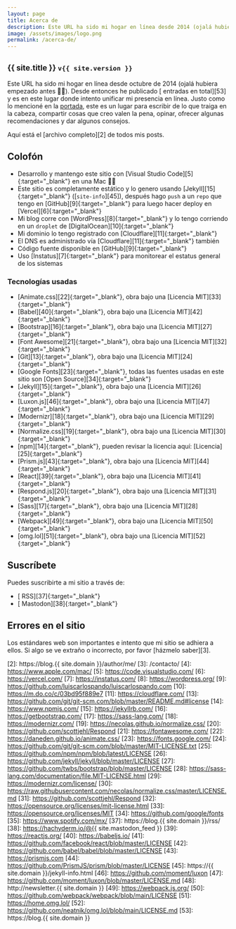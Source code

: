 ```yaml
---
layout: page
title: Acerca de
description: Este URL ha sido mi hogar en línea desde 2014 (ojalá hubiera empezado antes 🤦‍♂️). Desde entonces he publicado (abre este link para ver el número) entradas en total y es en este lugar donde intento unificar mi presencia en línea.
image: /assets/images/logo.png
permalink: /acerca-de/
---
```


<h2 class="subtitulo text-center"><small class="text-muted">{{ site.title }} <code>v{{ site.version }}</code></small></h2>

Este URL ha sido mi hogar en línea desde octubre de 2014 (ojalá hubiera empezado antes 🤦‍♂️). Desde entonces he publicado [<span id="contador-posts"></span> entradas en total][53] y es en este lugar donde intento unificar mi presencia en línea. Justo como lo mencioné en la [portada][1], este es un lugar para escribir de lo que traiga en la cabeza, compartir cosas que creo valen la pena, opinar, ofrecer algunas recomendaciones y dar algunos consejos. 

Aquí está el [archivo completo][2] de todos mis posts.

## Colofón

- Desarrollo y mantengo este sitio con [Visual Studio Code][5]{:target="_blank"} en una Mac 👨‍💻
- Este sitio es completamente estático y lo genero usando [Jekyll][15]{:target="_blank"} ([<code>site-info</code>][45]), después hago <code>push</code> a un <code>repo</code> que tengo en [GitHub][9]{:target="_blank"} para luego hacer deploy en [Vercel][6]{:target="_blank"}
- Mi blog corre con [WordPress][8]{:target="_blank"} y lo tengo corriendo en un <code>droplet</code> de [DigitalOcean][10]{:target="_blank"}
- Mi dominio lo tengo registrado con [Cloudflare][11]{:target="_blank"}
- El DNS es administrado vía [Cloudflare][11]{:target="_blank"} también
- Código fuente disponible en [GitHub][9]{:target="_blank"}
- Uso [Instatus][7]{:target="_blank"} para monitorear el estatus general de los sistemas

### Tecnologías usadas

- [Animate.css][22]{:target="_blank"}, obra bajo una [Licencia MIT][33]{:target="_blank"}
- [Babel][40]{:target="_blank"}, obra bajo una [Licencia MIT][42]{:target="_blank"}
- [Bootstrap][16]{:target="_blank"}, obra bajo una [Licencia MIT][27]{:target="_blank"}
- [Font Awesome][21]{:target="_blank"}, obra bajo una [Licencia MIT][32]{:target="_blank"}
- [Git][13]{:target="_blank"}, obra bajo una [Licencia MIT][24]{:target="_blank"}
- [Google Fonts][23]{:target="_blank"}, todas las fuentes usadas en este sitio son [Open Source][34]{:target="_blank"}
- [Jekyll][15]{:target="_blank"}, obra bajo una [Licencia MIT][26]{:target="_blank"}
- [Luxon.js][46]{:target="_blank"}, obra bajo una [Licencia MIT][47]{:target="_blank"}
- [Modernizr][18]{:target="_blank"}, obra bajo una [Licencia MIT][29]{:target="_blank"}
- [Normalize.css][19]{:target="_blank"}, obra bajo una [Licencia MIT][30]{:target="_blank"}
- [npm][14]{:target="_blank"}, pueden revisar la licencia aquí: [Licencia][25]{:target="_blank"}
- [Prism.js][43]{:target="_blank"}, obra bajo una [Licencia MIT][44]{:target="_blank"}
- [React][39]{:target="_blank"}, obra bajo una [Licencia MIT][41]{:target="_blank"}
- [Respond.js][20]{:target="_blank"}, obra bajo una [Licencia MIT][31]{:target="_blank"}
- [Sass][17]{:target="_blank"}, obra bajo una [Licencia MIT][28]{:target="_blank"}
- [Webpack][49]{:target="_blank"}, obra bajo una [Licencia MIT][50]{:target="_blank"}
- [omg.lol][51]{:target="_blank"}, obra bajo una [Licencia MIT][52]{:target="_blank"}

## Suscríbete

Puedes suscribirte a mi sitio a través de:
- [<i class="fas fa-rss"></i> RSS][37]{:target="_blank"}
- [<i class="fa-brands fa-mastodon"></i> Mastodon][38]{:target="_blank"}

## Errores en el sitio

Los estándares web son importantes e intento que mi sitio se adhiera a ellos. Si algo se ve extraño o incorrecto, por favor [házmelo saber][3].

[1]: /
[2]: https://blog.{{ site.domain }}/author/me/
[3]: /contacto/
[4]: https://www.apple.com/mac/
[5]: https://code.visualstudio.com/
[6]: https://vercel.com/
[7]: https://instatus.com/
[8]: https://wordpress.org/
[9]: https://github.com/luiscarlospando/luiscarlospando.com
[10]: https://m.do.co/c/03bd95f889e7
[11]: https://cloudflare.com/
[13]: https://github.com/git/git-scm.com/blob/master/README.md#license
[14]: https://www.npmjs.com/
[15]: https://jekyllrb.com/
[16]: https://getbootstrap.com/
[17]: https://sass-lang.com/
[18]: https://modernizr.com/
[19]: https://necolas.github.io/normalize.css/
[20]: https://github.com/scottjehl/Respond
[21]: https://fontawesome.com/
[22]: https://daneden.github.io/animate.css/
[23]: https://fonts.google.com/
[24]: https://github.com/git/git-scm.com/blob/master/MIT-LICENSE.txt
[25]: https://github.com/npm/npm/blob/latest/LICENSE
[26]: https://github.com/jekyll/jekyll/blob/master/LICENSE
[27]: https://github.com/twbs/bootstrap/blob/master/LICENSE
[28]: https://sass-lang.com/documentation/file.MIT-LICENSE.html
[29]: https://modernizr.com/license/
[30]: https://raw.githubusercontent.com/necolas/normalize.css/master/LICENSE.md
[31]: https://github.com/scottjehl/Respond
[32]: https://opensource.org/licenses/mit-license.html
[33]: https://opensource.org/licenses/MIT
[34]: https://github.com/google/fonts
[35]: https://www.spotify.com/mx/
[37]: https://blog.{{ site.domain }}/rss/
[38]: https://hachyderm.io/@{{ site.mastodon_feed }}
[39]: https://reactjs.org/
[40]: https://babeljs.io/
[41]: https://github.com/facebook/react/blob/master/LICENSE
[42]: https://github.com/babel/babel/blob/master/LICENSE
[43]: https://prismjs.com
[44]: https://github.com/PrismJS/prism/blob/master/LICENSE
[45]: https://{{ site.domain }}/jekyll-info.html
[46]: https://github.com/moment/luxon
[47]: https://github.com/moment/luxon/blob/master/LICENSE.md
[48]: http://newsletter.{{ site.domain }}
[49]: https://webpack.js.org/
[50]: https://github.com/webpack/webpack/blob/main/LICENSE
[51]: https://home.omg.lol/
[52]: https://github.com/neatnik/omg.lol/blob/main/LICENSE.md
[53]: https://blog.{{ site.domain }}